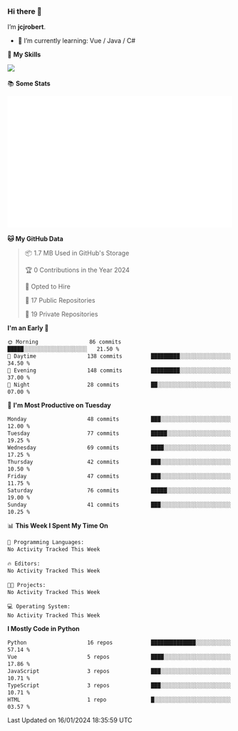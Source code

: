 ### Hi there 👋

I’m **jcjrobert**.

- 🌱 I’m currently learning: Vue / Java / C#

🌟 **My Skills**

![](https://img.shields.io/badge/-Python-3e74a2?style=flat-square&logo=Python&logoColor=fff)

📚 **Some Stats**

![](https://github.com/jcjrobert/github-stats/blob/master/generated/overview.svg)

<!--START_SECTION:waka-->
**🐱 My GitHub Data** 

> 📦 1.7 MB Used in GitHub's Storage 
 > 
> 🏆 0 Contributions in the Year 2024
 > 
> 💼 Opted to Hire
 > 
> 📜 17 Public Repositories 
 > 
> 🔑 19 Private Repositories 
 > 
**I'm an Early 🐤** 

```text
🌞 Morning                86 commits          █████░░░░░░░░░░░░░░░░░░░░   21.50 % 
🌆 Daytime                138 commits         █████████░░░░░░░░░░░░░░░░   34.50 % 
🌃 Evening                148 commits         █████████░░░░░░░░░░░░░░░░   37.00 % 
🌙 Night                  28 commits          ██░░░░░░░░░░░░░░░░░░░░░░░   07.00 % 
```
📅 **I'm Most Productive on Tuesday** 

```text
Monday                   48 commits          ███░░░░░░░░░░░░░░░░░░░░░░   12.00 % 
Tuesday                  77 commits          █████░░░░░░░░░░░░░░░░░░░░   19.25 % 
Wednesday                69 commits          ████░░░░░░░░░░░░░░░░░░░░░   17.25 % 
Thursday                 42 commits          ███░░░░░░░░░░░░░░░░░░░░░░   10.50 % 
Friday                   47 commits          ███░░░░░░░░░░░░░░░░░░░░░░   11.75 % 
Saturday                 76 commits          █████░░░░░░░░░░░░░░░░░░░░   19.00 % 
Sunday                   41 commits          ███░░░░░░░░░░░░░░░░░░░░░░   10.25 % 
```


📊 **This Week I Spent My Time On** 

```text
💬 Programming Languages: 
No Activity Tracked This Week

🔥 Editors: 
No Activity Tracked This Week

🐱‍💻 Projects: 
No Activity Tracked This Week

💻 Operating System: 
No Activity Tracked This Week
```

**I Mostly Code in Python** 

```text
Python                   16 repos            ██████████████░░░░░░░░░░░   57.14 % 
Vue                      5 repos             ████░░░░░░░░░░░░░░░░░░░░░   17.86 % 
JavaScript               3 repos             ███░░░░░░░░░░░░░░░░░░░░░░   10.71 % 
TypeScript               3 repos             ███░░░░░░░░░░░░░░░░░░░░░░   10.71 % 
HTML                     1 repo              █░░░░░░░░░░░░░░░░░░░░░░░░   03.57 % 
```




 Last Updated on 16/01/2024 18:35:59 UTC
<!--END_SECTION:waka-->
